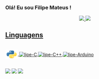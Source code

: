 ### Olá! Eu sou Filipe Mateus  !

<div align="center">
  <a href="https://github.com/Filipe-087">
  <img height="180em" src="https://github-readme-stats.vercel.app/api?username=Filipe-087&show_icons=true&theme=tokyonight&include_all_commits=true&count_private=true"/>
  <img height="180em" src="https://github-readme-stats.vercel.app/api/top-langs/?username=Filipe-087&layout=compact&langs_count=7&theme=tokyonight"/>
</div>
  
  
  ##
  
  ## Linguagens 
    
  <div style="display: inline_block"><br>
  <img align="center" alt="lipe-Python" height="30" width="40" src="https://raw.githubusercontent.com/devicons/devicon/master/icons/python/python-original.svg">
  <img align="center" alt="lipe-C" height="30" width="40" src="https://cdn.jsdelivr.net/gh/devicons/devicon/icons/c/c-original.svg">
  <img align="center" alt="lipe-C++" height="30" width="40" src="https://cdn.jsdelivr.net/gh/devicons/devicon/icons/cplusplus/cplusplus-original.svg">
  <img align="center" alt="lipe-Arduino" height="30" width="40" src="https://cdn.jsdelivr.net/gh/devicons/devicon/icons/arduino/arduino-original.svg">
</div>
    
##
  
<div>
   
  <a href="https://instagram.com/lipe.m7" target="_blank"><img src="https://img.shields.io/badge/-Instagram-%23E4405F?style=for-the-badge&logo=instagram&logoColor=white" target="_blank"></a> 
  <a href = "mailto:filipe.mt08@gmail.com"><img src="https://img.shields.io/badge/-Gmail-%23333?style=for-the-badge&logo=gmail&logoColor=white" target="_blank"></a>
  <a href="https://www.linkedin.com/in/filipe-mateus-7a99771b8" target="_blank"><img src="https://img.shields.io/badge/-LinkedIn-%230077B5?style=for-the-badge&logo=linkedin&logoColor=white" target="_blank"></a> 
 
<div/>  
 
